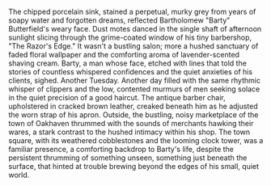 The chipped porcelain sink, stained a perpetual, murky grey from years of soapy water and forgotten dreams, reflected Bartholomew "Barty" Butterfield's weary face.  Dust motes danced in the single shaft of afternoon sunlight slicing through the grime-coated window of his tiny barbershop, "The Razor's Edge."  It wasn't a bustling salon;  more a hushed sanctuary of faded floral wallpaper and the comforting aroma of lavender-scented shaving cream.  Barty, a man whose face, etched with lines that told the stories of countless whispered confidences and the quiet anxieties of his clients, sighed.  Another Tuesday. Another day filled with the same rhythmic whisper of clippers and the low, contented murmurs of men seeking solace in the quiet precision of a good haircut.  The antique barber chair, upholstered in cracked brown leather, creaked beneath him as he adjusted the worn strap of his apron.  Outside, the bustling, noisy marketplace of the town of Oakhaven thrummed with the sounds of merchants hawking their wares, a stark contrast to the hushed intimacy within his shop.  The town square, with its weathered cobblestones and the looming clock tower, was a familiar presence, a comforting backdrop to Barty's life, despite the persistent thrumming of something unseen, something just beneath the surface, that hinted at trouble brewing beyond the edges of his small, quiet world.
